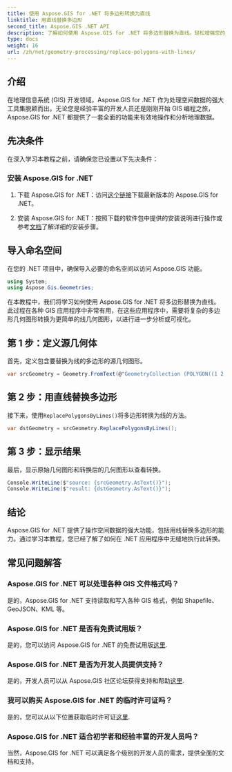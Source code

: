 ```yaml
---
title: 使用 Aspose.GIS for .NET 将多边形转换为直线
linktitle: 用直线替换多边形
second_title: Aspose.GIS .NET API
description: 了解如何使用 Aspose.GIS for .NET 将多边形替换为直线。轻松增强您的 GIS 数据操作技能。
type: docs
weight: 16
url: /zh/net/geometry-processing/replace-polygons-with-lines/
---
```

## 介绍
在地理信息系统 (GIS) 开发领域，Aspose.GIS for .NET 作为处理空间数据的强大工具集脱颖而出。无论您是经验丰富的开发人员还是刚刚开始 GIS 编程之旅，Aspose.GIS for .NET 都提供了一套全面的功能来有效地操作和分析地理数据。
## 先决条件
在深入学习本教程之前，请确保您已设置以下先决条件：
### 安装 Aspose.GIS for .NET
1. 下载 Aspose.GIS for .NET：访问[这个链接](https://releases.aspose.com/gis/net/)下载最新版本的 Aspose.GIS for .NET。
   
2. 安装 Aspose.GIS for .NET：按照下载的软件包中提供的安装说明进行操作或参考[文档](https://reference.aspose.com/gis/net/)了解详细的安装步骤。

## 导入命名空间
在您的 .NET 项目中，确保导入必要的命名空间以访问 Aspose.GIS 功能。
```csharp
using System;
using Aspose.Gis.Geometries;
```

在本教程中，我们将学习如何使用 Aspose.GIS for .NET 将多边形替换为直线。此过程在各种 GIS 应用程序中非常有用，在这些应用程序中，需要将复杂的多边形几何图形转换为更简单的线几何图形，以进行进一步分析或可视化。
## 第 1 步：定义源几何体
首先，定义包含要替换为线的多边形的源几何图形。
```csharp
var srcGeometry = Geometry.FromText(@"GeometryCollection (POLYGON((1 2, 1 4, 3 4, 3 2)), Point (5 1))");
```
## 第 2 步：用直线替换多边形
接下来，使用`ReplacePolygonsByLines()`将多边形转换为线的方法。
```csharp
var dstGeometry = srcGeometry.ReplacePolygonsByLines();
```
## 第 3 步：显示结果
最后，显示原始几何图形和转换后的几何图形以查看转换。
```csharp
Console.WriteLine($"source: {srcGeometry.AsText()}");
Console.WriteLine($"result: {dstGeometry.AsText()}");
```

## 结论
Aspose.GIS for .NET 提供了操作空间数据的强大功能，包括用线替换多边形的能力。通过学习本教程，您已经了解了如何在 .NET 应用程序中无缝地执行此转换。
## 常见问题解答
### Aspose.GIS for .NET 可以处理各种 GIS 文件格式吗？
是的，Aspose.GIS for .NET 支持读取和写入各种 GIS 格式，例如 Shapefile、GeoJSON、KML 等。
### Aspose.GIS for .NET 是否有免费试用版？
是的，您可以访问 Aspose.GIS for .NET 的免费试用版[这里](https://releases.aspose.com/).
### Aspose.GIS for .NET 是否为开发人员提供支持？
是的，开发人员可以从 Aspose.GIS 社区论坛获得支持和帮助[这里](https://forum.aspose.com/c/gis/33).
### 我可以购买 Aspose.GIS for .NET 的临时许可证吗？
是的，您可以从以下位置获取临时许可证[这里](https://purchase.aspose.com/temporary-license/).
### Aspose.GIS for .NET 适合初学者和经验丰富的开发人员吗？
当然，Aspose.GIS for .NET 可以满足各个级别的开发人员的需求，提供全面的文档和支持。